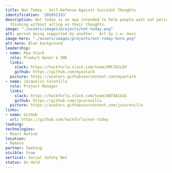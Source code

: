 ```yaml
---
title: Not Today - Self-Defense Against Suicidal Thoughts
identification: '202051333'
description: Not Today is an app intended to help people wait out periods of suicidal
  thinking without acting on their thoughts.
image: "./assets/images/projects/not-today.png"
alt: person being supported by another.  Art by c.w. moss
image-hero: "./assets/images/projects/not-today-hero.png"
alt-hero: Blue background
leadership:
- name: Mya Stark
  role: Product Owner & SME
  links:
    slack: https://hackforla.slack.com/team/UMC7AJLDV
    github: https://github.com/myastark
  picture: https://avatars.githubusercontent.com/myastark
- name: Jacquelin Coronilla
  role: Project Manager
  links:
    slack: https://hackforla.slack.com/team/UNTQA141G
    github: https://github.com/jacoronilla
  picture: https://avatars.githubusercontent.com/jacoronilla
links:
- name: GitHub
  url: https://github.com/hackforla/not-today
looking: 
technologies:
- React Native
location:
- Remote
partner: Seeking
visible: true
vertical: Social Safety Net
status: On Hold
---
```


